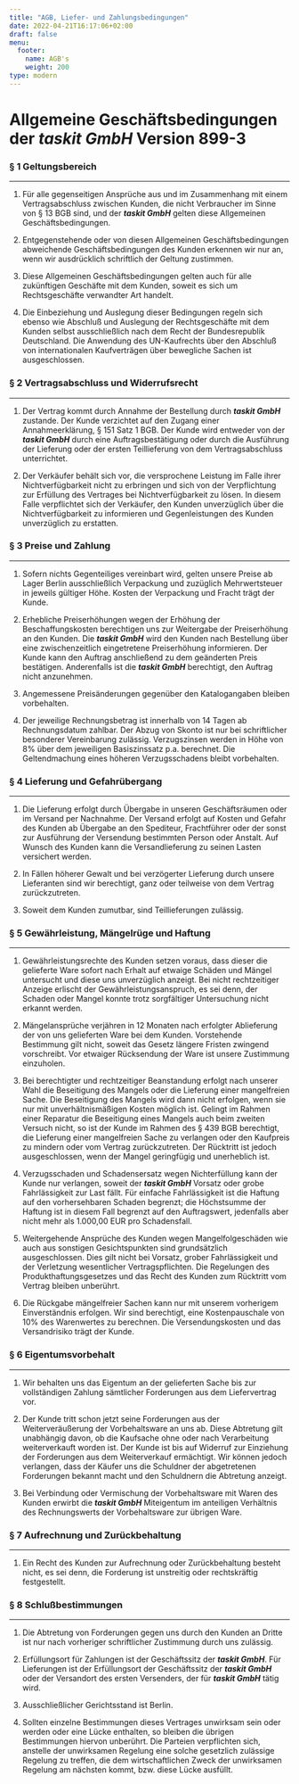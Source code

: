 ```yaml
---
title: "AGB, Liefer- und Zahlungsbedingungen"
date: 2022-04-21T16:17:06+02:00
draft: false
menu: 
  footer:
    name: AGB's
    weight: 200
type: modern    
---
```



Allgemeine Geschäftsbedingungen der __*taskit GmbH*__ Version 899-3
===
### § 1 Geltungsbereich
-----------------------

1) Für alle gegenseitigen Ansprüche aus und im Zusammenhang mit einem Vertragsabschluss zwischen Kunden, die nicht Verbraucher im Sinne von § 13 BGB sind, und der __*taskit GmbH*__ gelten diese Allgemeinen Geschäftsbedingungen.

2) Entgegenstehende oder von diesen Allgemeinen Geschäftsbedingungen abweichende Geschäftsbedingungen des Kunden erkennen wir nur an, wenn wir ausdrücklich schriftlich der Geltung zustimmen.

3) Diese Allgemeinen Geschäftsbedingungen gelten auch für alle zukünftigen Geschäfte mit dem Kunden, soweit es sich um Rechtsgeschäfte verwandter Art handelt.

4) Die Einbeziehung und Auslegung dieser Bedingungen regeln sich ebenso wie Abschluß und Auslegung der Rechtsgeschäfte mit dem Kunden selbst ausschließlich nach dem Recht der Bundesrepublik Deutschland. Die Anwendung des UN-Kaufrechts über den Abschluß von internationalen Kaufverträgen über bewegliche Sachen ist ausgeschlossen.
### § 2 Vertragsabschluss und Widerrufsrecht
--------------------------------------------

1) Der Vertrag kommt durch Annahme der Bestellung durch __*taskit GmbH*__ zustande. Der Kunde verzichtet auf den Zugang einer Annahmeerklärung, § 151 Satz 1 BGB. Der Kunde wird entweder von der __*taskit GmbH*__ durch eine Auftragsbestätigung oder durch die Ausführung der Lieferung oder der ersten Teillieferung von dem Vertragsabschluss unterrichtet.

2) Der Verkäufer behält sich vor, die versprochene Leistung im Falle ihrer Nichtverfügbarkeit nicht zu erbringen und sich von der Verpflichtung zur Erfüllung des Vertrages bei Nichtverfügbarkeit zu lösen. In diesem Falle verpflichtet sich der Verkäufer, den Kunden unverzüglich über die Nichtverfügbarkeit zu informieren und Gegenleistungen des Kunden unverzüglich zu erstatten.
### § 3 Preise und Zahlung
--------------------------

1) Sofern nichts Gegenteiliges vereinbart wird, gelten unsere Preise ab Lager Berlin ausschließlich Verpackung und zuzüglich Mehrwertsteuer in jeweils gültiger Höhe. Kosten der Verpackung und Fracht trägt der Kunde.

2) Erhebliche Preiserhöhungen wegen der Erhöhung der Beschaffungskosten berechtigen uns zur Weitergabe der Preiserhöhung an den Kunden. Die __*taskit GmbH*__ wird den Kunden nach Bestellung über eine zwischenzeitlich eingetretene Preiserhöhung informieren. Der Kunde kann den Auftrag anschließend zu dem geänderten Preis bestätigen. Anderenfalls ist die __*taskit GmbH*__ berechtigt, den Auftrag nicht anzunehmen.

3) Angemessene Preisänderungen gegenüber den Katalogangaben bleiben vorbehalten.

4) Der jeweilige Rechnungsbetrag ist innerhalb von 14 Tagen ab Rechnungsdatum zahlbar. Der Abzug von Skonto ist nur bei schriftlicher besonderer Vereinbarung zulässig. Verzugszinsen werden in Höhe von 8% über dem jeweiligen Basiszinssatz p.a. berechnet. Die Geltendmachung eines höheren Verzugsschadens bleibt vorbehalten.
### § 4 Lieferung und Gefahrübergang
------------------------------------

1) Die Lieferung erfolgt durch Übergabe in unseren Geschäftsräumen oder im Versand per Nachnahme. Der Versand erfolgt auf Kosten und Gefahr des Kunden ab Übergabe an den Spediteur, Frachtführer oder der sonst zur Ausführung der Versendung bestimmten Person oder Anstalt. Auf Wunsch des Kunden kann die Versandlieferung zu seinen Lasten versichert werden.

2) In Fällen höherer Gewalt und bei verzögerter Lieferung durch unsere Lieferanten sind wir berechtigt, ganz oder teilweise von dem Vertrag zurückzutreten.

3) Soweit dem Kunden zumutbar, sind Teillieferungen zulässig.

### § 5 Gewährleistung, Mängelrüge und Haftung
----------------------------------------------

1) Gewährleistungsrechte des Kunden setzen voraus, dass dieser die gelieferte Ware sofort nach Erhalt auf etwaige Schäden und Mängel untersucht und diese uns unverzüglich anzeigt. Bei nicht rechtzeitiger Anzeige erlischt der Gewährleistungsanspruch, es sei denn, der Schaden oder Mangel konnte trotz sorgfältiger Untersuchung nicht erkannt werden.

2) Mängelansprüche verjähren in 12 Monaten nach erfolgter Ablieferung der von uns gelieferten Ware bei dem Kunden. Vorstehende Bestimmung gilt nicht, soweit das Gesetz längere Fristen zwingend vorschreibt. Vor etwaiger Rücksendung der Ware ist unsere Zustimmung einzuholen.

3) Bei berechtigter und rechtzeitiger Beanstandung erfolgt nach unserer Wahl die Beseitigung des Mangels oder die Lieferung einer mangelfreien Sache. Die Beseitigung des Mangels wird dann nicht erfolgen, wenn sie nur mit unverhältnismäßigen Kosten möglich ist. Gelingt im Rahmen einer Reparatur die Beseitigung eines Mangels auch beim zweiten Versuch nicht, so ist der Kunde im Rahmen des § 439 BGB berechtigt, die Lieferung einer mangelfreien Sache zu verlangen oder den Kaufpreis zu mindern oder vom Vertrag zurückzutreten. Der Rücktritt ist jedoch ausgeschlossen, wenn der Mangel geringfügig und unerheblich ist.

4) Verzugsschaden und Schadensersatz wegen Nichterfüllung kann der Kunde nur verlangen, soweit der __*taskit GmbH*__ Vorsatz oder grobe Fahrlässigkeit zur Last fällt. Für einfache Fahrlässigkeit ist die Haftung auf den vorhersehbaren Schaden begrenzt; die Höchstsumme der Haftung ist in diesem Fall begrenzt auf den Auftragswert, jedenfalls aber nicht mehr als 1.000,00 EUR pro Schadensfall.

5) Weitergehende Ansprüche des Kunden wegen Mangelfolgeschäden wie auch aus sonstigen Gesichtspunkten sind grundsätzlich ausgeschlossen. Dies gilt nicht bei Vorsatz, grober Fahrlässigkeit und der Verletzung wesentlicher Vertragspflichten. Die Regelungen des Produkthaftungsgesetzes und das Recht des Kunden zum Rücktritt vom Vertrag bleiben unberührt.

6) Die Rückgabe mängelfreier Sachen kann nur mit unserem vorherigem Einverständnis erfolgen. Wir sind berechtigt, eine Kostenpauschale von 10% des Warenwertes zu berechnen. Die Versendungskosten und das Versandrisiko trägt der Kunde.
### § 6 Eigentumsvorbehalt
--------------------------

1) Wir behalten uns das Eigentum an der gelieferten Sache bis zur vollständigen Zahlung sämtlicher Forderungen aus dem Liefervertrag vor.

2) Der Kunde tritt schon jetzt seine Forderungen aus der Weiterveräußerung der Vorbehaltsware an uns ab. Diese Abtretung gilt unabhängig davon, ob die Kaufsache ohne oder nach Verarbeitung weiterverkauft worden ist. Der Kunde ist bis auf Widerruf zur Einziehung der Forderungen aus dem Weiterverkauf ermächtigt. Wir können jedoch verlangen, dass der Käufer uns die Schuldner der abgetretenen Forderungen bekannt macht und den Schuldnern die Abtretung anzeigt.

3) Bei Verbindung oder Vermischung der Vorbehaltsware mit Waren des Kunden erwirbt die __*taskit GmbH*__ Miteigentum im anteiligen Verhältnis des Rechnungswerts der Vorbehaltsware zur übrigen Ware.

### § 7 Aufrechnung und Zurückbehaltung
---------------------------------------

1) Ein Recht des Kunden zur Aufrechnung oder Zurückbehaltung besteht nicht, es sei denn, die Forderung ist unstreitig oder rechtskräftig festgestellt.
### § 8 Schlußbestimmungen
--------------------------

1) Die Abtretung von Forderungen gegen uns durch den Kunden an Dritte ist nur nach vorheriger schriftlicher Zustimmung durch uns zulässig.

2) Erfüllungsort für Zahlungen ist der Geschäftssitz der __*taskit GmbH*__. Für Lieferungen ist der Erfüllungsort der Geschäftssitz der __*taskit GmbH*__ oder der Versandort des ersten Versenders, der für __*taskit GmbH*__ tätig wird.

3) Ausschließlicher Gerichtsstand ist Berlin.

4) Sollten einzelne Bestimmungen dieses Vertrages unwirksam sein oder werden oder eine Lücke enthalten, so bleiben die übrigen Bestimmungen hiervon unberührt. Die Parteien verpflichten sich, anstelle der unwirksamen Regelung eine solche gesetzlich zulässige Regelung zu treffen, die dem wirtschaftlichen Zweck der unwirksamen Regelung am nächsten kommt, bzw. diese Lücke ausfüllt.

    